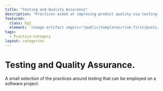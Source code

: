 ```yaml
---
title: "Testing and Quality Assurance"
description: "Practices aimed at improving product quality via testing."
featured: 
  class: bg1
  element: '<image-artifact imgsrc="/public/templates/risk-first/posts/dictionary.svg">Track 3: Risks</image-artifact>'
tags:
  - Practice-Category
layout: categories
---
```


# Testing and Quality Assurance.

A small selection of the practices around testing that can be employed on a software project.

 
<TagList tag="Testing-Quality-Assurance" />